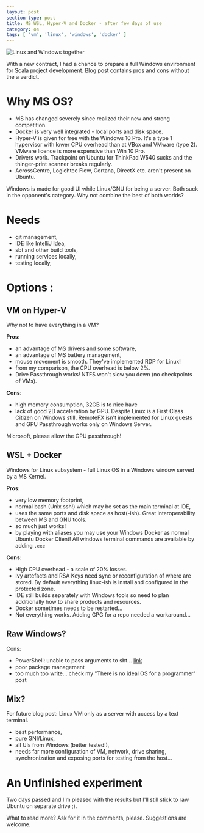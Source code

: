 ```yaml
---
layout: post
section-type: post
title: MS WSL, Hyper-V and Docker - after few days of use
category: os
tags: [ 'vm', 'linux', 'windows', 'docker' ]
---
```



![Linux and Windows together](https://fossbytes.com/wp-content/uploads/2016/11/windows-linux.jpg)

With a new contract, I had a chance to prepare a full Windows environment for Scala project development. Blog post contains pros and cons without the a verdict.

# Why MS OS?
- MS has changed severely since realized their new and strong competition.
- Docker is very well integrated - local ports and disk space.
- Hyper-V is given for free with the Windows 10 Pro. It's a type 1 hypervisor with lower CPU overhead than at VBox and VMware (type 2). VMware licence is more expensive than Win 10 Pro.
- Drivers work. Trackpoint on Ubuntu for ThinkPad W540 sucks and the thinger-print scanner breaks regularly.
- AcrossCentre, Logichtec Flow, Cortana, DirectX etc. aren't present on Ubuntu.

Windows is made for good UI while Linux/GNU for being a server. Both suck in the opponent's category. Why not combine the best of both worlds?

# Needs
- git management,
- IDE like IntelliJ Idea,
- sbt and other build tools,
- running services locally,
- testing locally,

# Options :
## VM on Hyper-V
Why not to have everything in a VM? 

**Pros:**
- an advantage of MS drivers and some software,
- an advantage of MS battery management,
- mouse movement is smooth. They've implemented RDP for Linux!
- from my comparison, the CPU overhead is below 2%.
- Drive Passthrough works! NTFS won't slow you down (no checkpoints of VMs).

**Cons**:
- high memory consumption, 32GB is to nice have
- lack of good 2D acceleration by GPU. Despite Linux is a First Class Citizen on Windows still, RemoteFX isn't implemented for Linux guests and GPU Passthrough works only on Windows Server. 

Microsoft, please allow the GPU passthrough!

## WSL + Docker
Windows for Linux subsystem - full Linux OS in a Windows window served by a MS Kernel. 

**Pros:**
- very low memory footprint,
- normal bash (Unix ssh!) which may be set as the main terminal at IDE,
- uses the same ports and disk space as host(-ish). Great interoperability between MS and GNU tools.
- so much just works!
- by playing with aliases you may use your Windows Docker as normal Ubuntu Docker Client! All windows terminal commands are available by adding `.exe`

**Cons:**
- High CPU overhead - a scale of 20% losses.
- Ivy artefacts and RSA Keys need sync or reconfiguration of where are stored. By default everything linux-ish is install and configured in the protected zone.
- IDE still builds separately with Windows tools so need to plan additionally how to share products and resources.
- Docker sometimes needs to be restarted...
- Not everything works. Adding GPG for a repo needed a workaround...

## Raw Windows?
Cons:
- PowerShell: unable to pass arguments to sbt... [link](https://stackoverflow.com/questions/54130521/sbt-and-command-line-parameters-in-powershell-problem?noredirect=1)
- poor package management
- too much too write... check my "There is no ideal OS for a programmer" post

## Mix?
For future blog post: Linux VM only as a server with access by a text terminal.
- best performance,
- pure GNI/Linux,
- all UIs from Windows (better tested!),
- needs far more configuration of VM, network, drive sharing, synchronization and exposing ports for testing from the host...

# An Unfinished experiment
Two days passed and I'm pleased with the results but I'll still stick to raw Ubuntu on separate drive ;).

What to read more? Ask for it in the comments, please. Suggestions are welcome.
